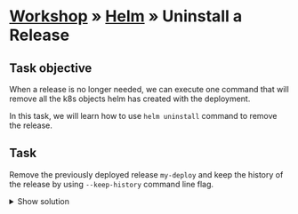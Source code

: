 # [Workshop](../README.md) &raquo; [Helm](./README.md) &raquo; Uninstall a Release

## Task objective

When a release is no longer needed, we can execute one command that will remove
all the k8s objects helm has created with the deployment.

In this task, we will learn how to use `helm uninstall` command to remove the release.

## Task

Remove the previously deployed release `my-deploy` and keep the history of the release by using `--keep-history` command line flag.

<details>
    <summary>Show solution</summary>

Execute the command `helm uninstall my-deploy --keep-history`

```console
# helm uninstall my-deploy --keep-history
release "my-deploy" uninstalled
```

Since we have specified to keep the history of the release, we can check the history of the deploy.

```console
# helm history my-deploy

REVISION	UPDATED                 	STATUS     	CHART                 	APP VERSION	DESCRIPTION
1       	Tue May 26 22:39:49 2020	superseded 	workshop-example-0.1.0	1.16.0     	Install complete
2       	Tue May 26 23:03:02 2020	superseded 	workshop-example-0.1.0	1.16.0     	Upgrade complete
3       	Tue May 26 23:14:07 2020	uninstalled	workshop-example-0.1.0	1.16.0     	Uninstallation complete
```

</details>
